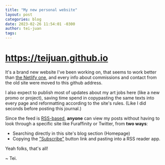 ```yaml
---
title: "My new personal website"
layout: post
categories: blog
date: 2023-02-26 11:54:01 -0300
author: tei-juan
tags: 
---
```


# <https://teijuan.github.io>

It's a brand new website I've been working on, that seems to work better than [the Netlify one](https://teijuan.netlify.app/), and every info about commissions and contact from the old site were moved to this github address.

I also expect to publish most of updates about my art jobs here (like a new promo or project), saving time spend in copypasting the same texts into every page and reformatting according to the site's rules. (Like I did seconds before posting this journal.)

Since the feed is [RSS-based](https://en.wikipedia.org/wiki/RSS), **anyone** can view my posts without having to look through a specific site like Furaffinity or Twitter, from **two ways**:

- Searching directly in this site's blog section (Homepage)
- Copying the ["Subscribe"](https://teijuan.github.io/feed.xml) button link and pasting into a RSS reader app.

Yeah folks, that's all!

\~ Tei.
